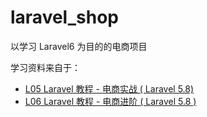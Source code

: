 # laravel_shop
以学习 Laravel6 为目的的电商项目

学习资料来自于：

- [L05 Laravel 教程 - 电商实战 ( Laravel 5.8) ](https://learnku.com/courses/laravel-shop/5.8)
- [L06 Laravel 教程 - 电商进阶 ( Laravel 5.8 ) ](https://learnku.com/courses/ecommerce-advance/5.8)

